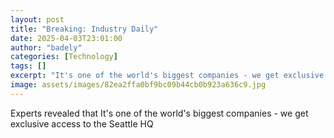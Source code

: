 ```yaml
---
layout: post
title: "Breaking: Industry Daily"
date: 2025-04-03T23:01:00
author: "badely"
categories: [Technology]
tags: []
excerpt: "It's one of the world's biggest companies - we get exclusive access to the Seattle HQ"
image: assets/images/82ea2ffa0bf9bc09b44cb0b923a636c9.jpg
---
```


Experts revealed that It's one of the world's biggest companies - we get exclusive access to the Seattle HQ

